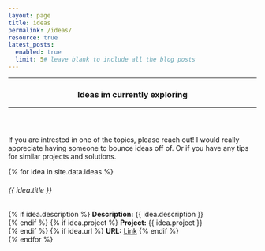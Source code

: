 ```yaml
---
layout: page
title: ideas
permalink: /ideas/
resource: true
latest_posts:
  enabled: true
  limit: 5# leave blank to include all the blog posts
---
```

<header class="mb-3">
    <hr>
    <h3>Ideas im currently exploring</h3>
    <hr>
</header>

<p class="fs-5">If you are intrested in one of the topics, please reach out! I would really appreciate having someone to bounce ideas off of. Or if you have any tips for similar projects and solutions.</p>

{% for idea in site.data.ideas %}
<div class="card mb-3">
    <div class="card-header">
        <h6 class="card-title py-2 my-2">{{ idea.title }}</h6>
    </div>
    <div class="card-body py-3">
        {% if idea.description %} <span><strong>Description:</strong> {{ idea.description }}</span><br> {% endif %}
        {% if idea.project %} <span><strong>Project:</strong> {{ idea.project }}</span><br> {% endif %}
        {% if idea.url %} <span><strong>URL:</strong> <a target="_blank" href="{{ idea.url }}">Link</a></span> {% endif %}
    </div>
</div>
{% endfor %}



